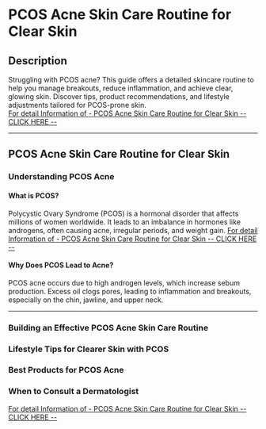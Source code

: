 # PCOS Acne Skin Care Routine for Clear Skin  

## **Description**  
Struggling with PCOS acne? This guide offers a detailed skincare routine to help you manage breakouts, reduce inflammation, and achieve clear, glowing skin. Discover tips, product recommendations, and lifestyle adjustments tailored for PCOS-prone skin.  
[For detail Information of - PCOS Acne Skin Care Routine for Clear Skin -- CLICK HERE --](https://myhealthandbeautyguide.com/pcos-acne-skin-care-routine/)

---

## **PCOS Acne Skin Care Routine for Clear Skin**  

### **Understanding PCOS Acne**  

#### **What is PCOS?**  
Polycystic Ovary Syndrome (PCOS) is a hormonal disorder that affects millions of women worldwide. It leads to an imbalance in hormones like androgens, often causing acne, irregular periods, and weight gain. 
[For detail Information of - PCOS Acne Skin Care Routine for Clear Skin -- CLICK HERE --](https://myhealthandbeautyguide.com/pcos-acne-skin-care-routine/)

#### **Why Does PCOS Lead to Acne?**  
PCOS acne occurs due to high androgen levels, which increase sebum production. Excess oil clogs pores, leading to inflammation and breakouts, especially on the chin, jawline, and upper neck.  

---

### **Building an Effective PCOS Acne Skin Care Routine**  
### **Lifestyle Tips for Clearer Skin with PCOS** 
### **Best Products for PCOS Acne**  
### **When to Consult a Dermatologist**  

[For detail Information of - PCOS Acne Skin Care Routine for Clear Skin -- CLICK HERE --](https://myhealthandbeautyguide.com/pcos-acne-skin-care-routine/)


